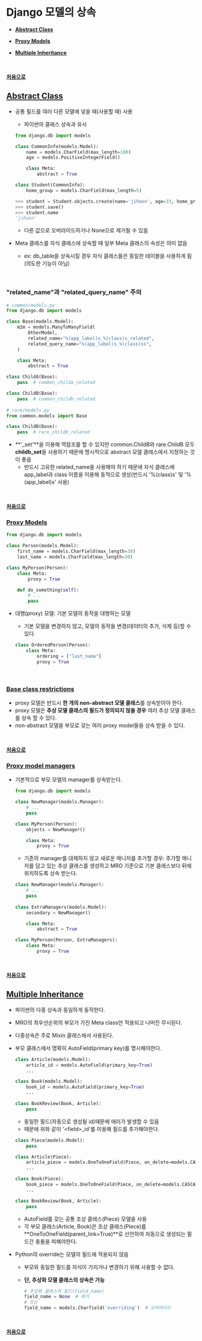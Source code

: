 # Django 모델의 상속

- **[Abstract Class](#abstract-class)**

- **[Proxy Models](#proxy-models)**

- **[Multiple Inheritance](#multiple-inheritance)**

<br>

**[처음으로](#20xxxx)**
<br>


## [Abstract Class](https://docs.djangoproject.com/en/3.1/topics/db/models/#abstract-base-classes)

-   공통 필드를 여러 다른 모델에 넣을 때(사용할 때) 사용

    -   파이썬의 클래스 상속과 유사

    ```python
    from django.db import models
    
    class CommonInfo(models.Model):
        name = models.CharField(max_length=100)
        age = models.PositiveIntegerField()
    
        class Meta:
            abstract = True
    
    class Student(CommonInfo):
        home_group = models.CharField(max_length=5)
    
    >>> student = Student.objects.create(name='jihoon', age=33, home_group='my home')
    >>> student.save()
    >>> student.name
    'jihoon'
    ```

    -    다른 값으로 오버라이드하거나 None으로 제거될 수 있음

-   Meta 클래스를 자식 클래스에 상속할 때 일부 Meta 클래스의 속성은 의미 없음
    
    -   ex: db_table을 상속시킬 경우 자식 클래스들은 동일한 테이블을 사용하게 됨(의도한 기능이 아님)

<br>

### "related_name"과 "related_query_name" 주의

```python
# common/models.py
from django.db import models

class Base(models.Model):
    m2m = models.ManyToManyField(
        OtherModel,
        related_name="%(app_label)s_%(class)s_related",
        related_query_name="%(app_label)s_%(class)ss",
    )

    class Meta:
        abstract = True

class ChildA(Base):
    pass  # common_childa_related

class ChildB(Base):
    pass  # common_childb_related
  
# rare/models.py
from common.models import Base

class ChildB(Base):
    pass  # rare_childb_related 
```

-   **'_set'**을 이용해 역참조를 할 수 있지만 common.ChildB와 rare.ChildB 모두 **childb\_set**을 사용하기 때문에 명시적으로 abstract 모델 클래스에서 지정하는 것이 좋음
    -   반드시 고유한 related_name을 사용해야 하기 때문에 자식 클래스에 app_label과 class 이름을 이용해 동적으로 생성(반드시 '%(class)s' 및 '%(app_label)s' 사용)

<br>

**[처음으로](#20xxxx)**
<br>

### [Proxy Models](https://docs.djangoproject.com/en/3.1/topics/db/models/#proxy-models)

```python
from django.db import models

class Person(models.Model):
    first_name = models.CharField(max_length=30)
    last_name = models.CharField(max_length=30)

class MyPerson(Person):
    class Meta:
        proxy = True

    def do_something(self):
        # ...
        pass
```

-   대행(proxy) 모델: 기본 모델의 동작을 대행하는 모델

    -   기본 모델을 변경하지 않고, 모델의 동작을 변경(데이터의 추가, 삭제 등)할 수 있다.

    ```python
    class OrderedPerson(Person):
        class Meta:
            ordering = ["last_name"]
            proxy = True
    ```

<br>

### [Base class restrictions](https://docs.djangoproject.com/en/3.1/topics/db/models/#base-class-restrictions)

-   proxy 모델은 반드시 **한 개의 non-abstract 모델 클래스**를 상속받아야 한다.
-   proxy 모델은 **추상 모델 클래스의 필드가 정의되지 않을 경우** 여러 추상 모델 클래스를 상속 할 수 있다.
-   non-abstract 모델을 부모로 갖는 여러 proxy model들을 상속 받을 수 있다.

<br>

**[처음으로](#20xxxx)**
<br>

### [Proxy model managers](https://docs.djangoproject.com/en/3.1/topics/db/models/#proxy-model-managers)

-   기본적으로 부모 모델의 manager를 상속받는다.

    ```python
    from django.db import models
    
    class NewManager(models.Manager):
        # ...
        pass
    
    class MyPerson(Person):
        objects = NewManager()
    
        class Meta:
            proxy = True
    ```

    -   기존의 manager를 대체하지 않고 새로운 매니저를 추가할 경우: 추가할 매니저를 담고 있는 추상 클래스를 생성하고 MRO 기준으로 기본 클래스보다 뒤에 위치하도록 상속 받는다.

    ```python
    class NewManager(models.Manager):
        # ...
        pass
      
    class ExtraManagers(models.Model):
        secondary = NewManager()
    
        class Meta:
            abstract = True
    
    class MyPerson(Person, ExtraManagers):
        class Meta:
            proxy = True
    ```

<br>

**[처음으로](#20xxxx)**
<br>



## [Multiple Inheritance](https://docs.djangoproject.com/en/3.1/topics/db/models/#multiple-inheritance)

-   파이썬의 다중 상속과 동일하게 동작한다.

-   MRO의 최우선순위의 부모가 가진 Meta class만 적용되고 나머진 무시된다.

-   다중상속은 주로 Mixin 클래스에서 사용된다.

-   부모 클래스에서 명확히 AutoField(primary key)를 명시해야한다.

    ```python
    class Article(models.Model):
        article_id = models.AutoField(primary_key=True)
        ...
    
    class Book(models.Model):
        book_id = models.AutoField(primary_key=True)
        ...
    
    class BookReview(Book, Article):
        pass
    ```

    -   동일한 필드(자동으로 생성될 id)때문에 에러가 발생할 수 있음
    -   때문에 위와 같이 '\<field\>\_id'를 이용해 필드를 추가해야한다.

    ```python
    class Piece(models.Model):
        pass
    
    class Article(Piece):
        article_piece = models.OneToOneField(Piece, on_delete=models.CASCADE, parent_link=True)
        ...
    
    class Book(Piece):
        book_piece = models.OneToOneField(Piece, on_delete=models.CASCADE, parent_link=True)
        ...
    
    class BookReview(Book, Article):
        pass
    ```

    -   AutoField를 갖는 공통 조상 클래스(Piece) 모델을 사용
    -   각 부모 클래스(Article, Book)은 조상 클래스(Piece)를 **OneToOneField(parent_link=True)**로 선언하여 자동으로 생성되는 필드간 충돌을 피해야한다.

-   Python의 override는 모델의 필드에 적용되지 않음

    -   부모와 동일한 필드를 자식이 가지거나 변경하기 위해 사용할 수 없다.

    -   **단, 추상화 모델 클래스의 상속은 가능**

        ```python
        # 추상화 클래스의 필드(field_name)
        field_name = None  # 제거
        # 또는 
        field_name = models.Charfield('overriding')  # 오버라이드
        ```

        

<br>

**[처음으로](#20xxxx)**
<br>